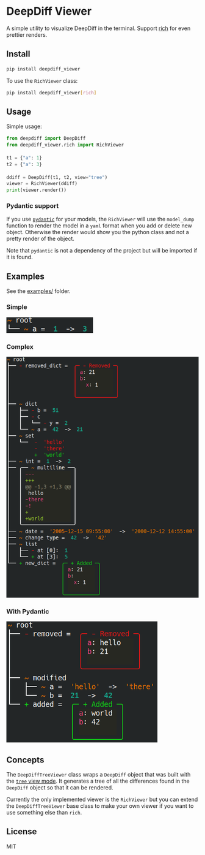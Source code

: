 # DeepDiff Viewer

A simple utility to visualize DeepDiff in the terminal. Support
[rich](https://github.com/Textualize/rich) for even prettier renders.

## Install

```bash
pip install deepdiff_viewer
```

To use the `RichViewer` class:

```bash
pip install deepdiff_viewer[rich]
```

## Usage

Simple usage:

```python
from deepdiff import DeepDiff
from deepdiff_viewer.rich import RichViewer

t1 = {"a": 1}
t2 = {"a": 3}

ddiff = DeepDiff(t1, t2, view="tree")
viewer = RichViewer(ddiff)
print(viewer.render())
```

### Pydantic support

If you use [`pydantic`](https://docs.pydantic.dev/latest/) for your models, the
`RichViewer` will use the `model_dump` function to render the model in a `yaml`
format when you add or delete new object. Otherwise the render would show you
the python class and not a pretty render of the object.

Note that `pydantic` is not a dependency of the project but will be imported if
it is found.

## Examples

See the [examples/](./examples) folder.

### Simple

![simple](./images/simple.png)

### Complex

![complex](./images/complex.png)

### With Pydantic

![with_pydantic](./images/with_pydantic.png)

## Concepts

The `DeepDiffTreeViewer` class wraps a `DeepDiff` object that was built with
the [`tree` view mode](https://zepworks.com/deepdiff/current/view.html). It
generates a tree of all the differences found in the `DeepDiff` object so that
it can be rendered.

Currently the only implemented viewer is the `RichViewer` but you can
extend the `DeepDiffTreeViewer` base class to make your own viewer if you want
to use something else than `rich`.

## License

MIT
